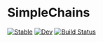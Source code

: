# SimpleChains

[![Stable](https://img.shields.io/badge/docs-stable-blue.svg)](https://chriselrod.github.io/SimpleChains.jl/stable)
[![Dev](https://img.shields.io/badge/docs-dev-blue.svg)](https://chriselrod.github.io/SimpleChains.jl/dev)
[![Build Status](https://github.com/chriselrod/SimpleChains.jl/workflows/CI/badge.svg)](https://github.com/chriselrod/SimpleChains.jl/actions)
